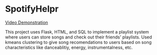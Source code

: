 # SpotifyHelpr
[Video Demonstration](https://youtu.be/gEFSUfccU-c)

This project uses Flask, HTML, and SQL to implement a playlist system where users can store songs and check out their friends' playlists. Used kmeans clustering to give song recomendations to users based on song characteristics like danceablitiy, energy, instrumentalness, etc.

